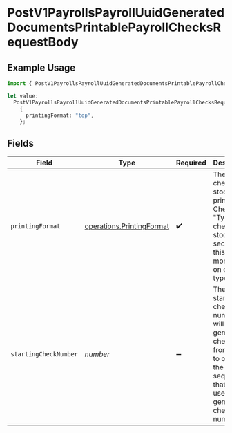 # PostV1PayrollsPayrollUuidGeneratedDocumentsPrintablePayrollChecksRequestBody

## Example Usage

```typescript
import { PostV1PayrollsPayrollUuidGeneratedDocumentsPrintablePayrollChecksRequestBody } from "@gusto/embedded-api/models/operations";

let value:
  PostV1PayrollsPayrollUuidGeneratedDocumentsPrintablePayrollChecksRequestBody =
    {
      printingFormat: "top",
    };
```

## Fields

| Field                                                                                                                                                                                                 | Type                                                                                                                                                                                                  | Required                                                                                                                                                                                              | Description                                                                                                                                                                                           |
| ----------------------------------------------------------------------------------------------------------------------------------------------------------------------------------------------------- | ----------------------------------------------------------------------------------------------------------------------------------------------------------------------------------------------------- | ----------------------------------------------------------------------------------------------------------------------------------------------------------------------------------------------------- | ----------------------------------------------------------------------------------------------------------------------------------------------------------------------------------------------------- |
| `printingFormat`                                                                                                                                                                                      | [operations.PrintingFormat](../../models/operations/printingformat.md)                                                                                                                                | :heavy_check_mark:                                                                                                                                                                                    | The type of check stock being printed. Check the "Types of check stock" section in this [link](https://support.gusto.com/article/999877761000000/Pay-your-team-by-check) for more info on check types |
| `startingCheckNumber`                                                                                                                                                                                 | *number*                                                                                                                                                                                              | :heavy_minus_sign:                                                                                                                                                                                    | The starting check number we will start generating checks from. Use to override the sequence that will be used to generate check numbers.                                                             |